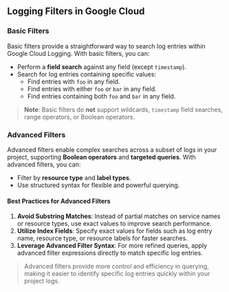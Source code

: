 ## Logging Filters in Google Cloud

### Basic Filters
Basic filters provide a straightforward way to search log entries within Google Cloud Logging. With basic filters, you can:

- Perform a **field search** against any field (except `timestamp`).
- Search for log entries containing specific values:
  - Find entries with `foo` in any field.
  - Find entries with either `foo` or `bar` in any field.
  - Find entries containing both `foo` and `bar` in any field.

> **Note**: Basic filters do **not** support wildcards, `timestamp` field searches, range operators, or Boolean operators.

### Advanced Filters
Advanced filters enable complex searches across a subset of logs in your project, supporting **Boolean operators** and **targeted queries**. With advanced filters, you can:

- Filter by **resource type** and **label types**.
- Use structured syntax for flexible and powerful querying.

#### Best Practices for Advanced Filters
1. **Avoid Substring Matches**: Instead of partial matches on service names or resource types, use exact values to improve search performance.
2. **Utilize Index Fields**: Specify exact values for fields such as log entry name, resource type, or resource labels for faster searches.
3. **Leverage Advanced Filter Syntax**: For more refined queries, apply advanced filter expressions directly to match specific log entries.

> Advanced filters provide more control and efficiency in querying, making it easier to identify specific log entries quickly within your project logs.
